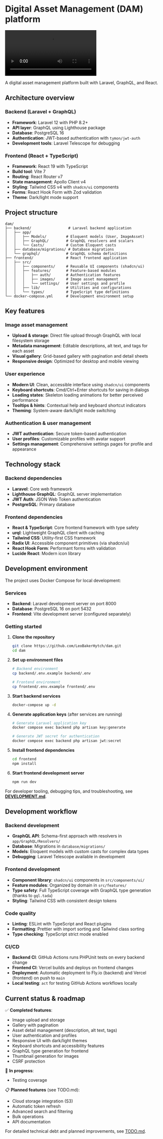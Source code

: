# Digital Asset Management (DAM) platform

<video
    src="https://github.com/user-attachments/assets/07ee3451-bc00-4084-96fb-f403c0608cda"
    controls
    alt="Screen recording of Digital Asset Management (DAM) platform"></video>

A digital asset management platform built with Laravel, GraphQL, and React.

## Architecture overview

### Backend (Laravel + GraphQL)
- **Framework**: Laravel 12 with PHP 8.2+
- **API layer**: GraphQL using Lighthouse package
- **Database**: PostgreSQL 16
- **Authentication**: JWT-based authentication with `tymon/jwt-auth`
- **Development tools**: Laravel Telescope for debugging

### Frontend (React + TypeScript)
- **Framework**: React 19 with TypeScript
- **Build tool**: Vite 7
- **Routing**: React Router v7
- **State management**: Apollo Client v4
- **Styling**: Tailwind CSS v4 with `shadcn/ui` components
- **Forms**: React Hook Form with Zod validation
- **Theme**: Dark/light mode support

## Project structure

```
dam/
├── backend/                 # Laravel backend application
│   ├── app/
│   │   ├── Models/         # Eloquent models (User, ImageAsset)
│   │   ├── GraphQL/        # GraphQL resolvers and scalars
│   │   └── Casts/          # Custom Eloquent casts
│   ├── database/migrations/ # Database migrations
│   └── graphql/            # GraphQL schema definitions
├── frontend/               # React frontend application
│   ├── src/
│   │   ├── components/     # Reusable UI components (shadcn/ui)
│   │   ├── features/       # Feature-based modules
│   │   │   ├── auth/       # Authentication features
│   │   │   ├── images/     # Image asset management
│   │   │   └── settings/   # User settings and profile
│   │   ├── lib/            # Utilities and configurations
│   │   └── types/          # TypeScript type definitions
└── docker-compose.yml      # Development environment setup
```

## Key features

### Image asset management
- **Upload & storage**: Direct file upload through GraphQL with local filesystem storage
- **Metadata management**: Editable descriptions, alt text, and tags for each asset
- **Visual gallery**: Grid-based gallery with pagination and detail sheets
- **Responsive design**: Optimized for desktop and mobile viewing

### User experience
- **Modern UI**: Clean, accessible interface using `shadcn/ui` components
- **Keyboard shortcuts**: Cmd/Ctrl+Enter shortcuts for saving in dialogs
- **Loading states**: Skeleton loading animations for better perceived performance
- **Tooltips & hints**: Contextual help and keyboard shortcut indicators
- **Theming**: System-aware dark/light mode switching

### Authentication & user management
- **JWT authentication**: Secure token-based authentication
- **User profiles**: Customizable profiles with avatar support
- **Settings management**: Comprehensive settings pages for profile and appearance

## Technology stack

### Backend dependencies
- **Laravel**: Core web framework
- **Lighthouse GraphQL**: GraphQL server implementation
- **JWT Auth**: JSON Web Token authentication
- **PostgreSQL**: Primary database

### Frontend dependencies
- **React & TypeScript**: Core frontend framework with type safety
- **urql**: Lightweight GraphQL client with caching
- **Tailwind CSS**: Utility-first CSS framework
- **Radix UI**: Accessible component primitives (via shadcn/ui)
- **React Hook Form**: Performant forms with validation
- **Lucide React**: Modern icon library

## Development environment

The project uses Docker Compose for local development:

### Services
- **Backend**: Laravel development server on port 8000
- **Database**: PostgreSQL 16 on port 5432
- **Frontend**: Vite development server (configured separately)

### Getting started

1. **Clone the repository**
   ```bash
   git clone https://github.com/LeoBakerHytch/dam.git
   cd dam
   ```

2. **Set up environment files**
   ```bash
   # Backend environment
   cp backend/.env.example backend/.env

   # Frontend environment
   cp frontend/.env.example frontend/.env
   ```

3. **Start backend services**
   ```bash
   docker-compose up -d
   ```

4. **Generate application keys** (after services are running)
   ```bash
   # Generate Laravel application key
   docker compose exec backend php artisan key:generate

   # Generate JWT secret for authentication
   docker compose exec backend php artisan jwt:secret
   ```

5. **Install frontend dependencies**
   ```bash
   cd frontend
   npm install
   ```

6. **Start frontend development server**
   ```bash
   npm run dev
   ```

For developer tooling, debugging tips, and troubleshooting, see **[DEVELOPMENT.md](DEVELOPMENT.md)**.

## Development workflow

### Backend development
- **GraphQL API**: Schema-first approach with resolvers in `app/GraphQL/Resolvers/`
- **Database**: Migrations in `database/migrations/`
- **Models**: Eloquent models with custom casts for complex data types
- **Debugging**: Laravel Telescope available in development

### Frontend development
- **Component library**: `shadcn/ui` components in `src/components/ui/`
- **Feature modules**: Organized by domain in `src/features/`
- **Type safety**: Full TypeScript coverage with GraphQL type generation (thanks to `gql.tada`)
- **Styling**: Tailwind CSS with consistent design tokens

### Code quality
- **Linting**: ESLint with TypeScript and React plugins
- **Formatting**: Prettier with import sorting and Tailwind class sorting
- **Type checking**: TypeScript strict mode enabled

### CI/CD
- **Backend CI**: GitHub Actions runs PHPUnit tests on every backend change
- **Frontend CI**: Vercel builds and deploys on frontend changes
- **Deployment**: Automatic deployment to Fly.io (backend) and Vercel (frontend) on push to `main`
- **Local testing**: `act` for testing GitHub Actions workflows locally

## Current status & roadmap

✅ **Completed features**:
- Image upload and storage
- Gallery with pagination
- Asset detail management (description, alt text, tags)
- User authentication and profiles
- Responsive UI with dark/light themes
- Keyboard shortcuts and accessibility features
- GraphQL type generation for frontend
- Thumbnail generation for images
- CSRF protection

🚧 **In progress**:
- Testing coverage

📋 **Planned features** (see TODO.md):
- Cloud storage integration (S3)
- Automatic token refresh
- Advanced search and filtering
- Bulk operations
- API documentation

For detailed technical debt and planned improvements, see [TODO.md](TODO.md).
